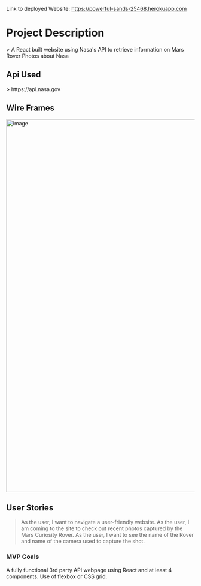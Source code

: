 Link to deployed Website: https://powerful-sands-25468.herokuapp.com

<h1>Project Description</h1>
> A React built website using Nasa's API to retrieve information on Mars Rover Photos about Nasa

<h2> Api Used </h2>
> https://api.nasa.gov

## Wire Frames
<img width="993" alt="image" src="https://media.git.generalassemb.ly/user/37231/files/9a936380-042e-11ec-8dd3-b3d6f0a5cd83">

## User Stories
> As the user, I want to navigate a user-friendly website.
> As the user, I am coming to the site to check out recent photos captured by the Mars Curiosity Rover. 
>As the user, I want to see the name of the Rover and name of the camera used to capture the shot. 


### MVP Goals
A fully functional 3rd party API webpage using React and at least 4 components. 
Use of flexbox or CSS grid.


